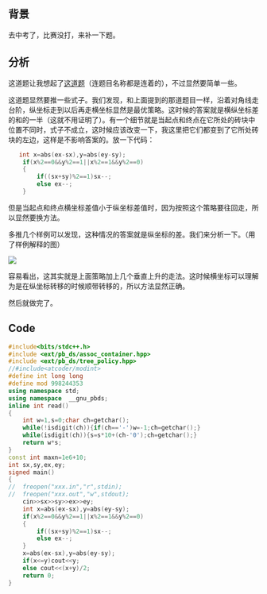 ## 背景

去中考了，比赛没打，来补一下题。

## 分析

这道题让我想起了[这道题](https://www.luogu.com.cn/problem/AT_abc353_f)（连题目名称都是连着的），不过显然要简单一些。

这道题显然要推一些式子。我们发现，和上面提到的那道题目一样，沿着对角线走台阶，纵坐标走到以后再走横坐标显然是最优策略。这时候的答案就是横纵坐标差的和的一半（这就不用证明了）。有一个细节就是当起点和终点在它所处的砖块中位置不同时，式子不成立，这时候应该改变一下，我这里把它们都变到了它所处砖块的左边，这样是不影响答案的。放一下代码：

```cpp
   int x=abs(ex-sx),y=abs(ey-sy);
	if(x%2==0&&y%2==1||x%2==1&&y%2==0)
	{
		if((sx+sy)%2==1)sx--;
		else ex--;
	}
```

但是当起点和终点横坐标差值小于纵坐标差值时，因为按照这个策略要往回走，所以显然要换方法。

多推几个样例可以发现，这种情况的答案就是纵坐标的差。我们来分析一下。（用了样例解释的图）

![](https://img.atcoder.jp/abc359/187d19c48a9a0fcedb2602063689ee77.png)

容易看出，这其实就是上面策略加上几个垂直上升的走法。这时候横坐标可以理解为是在纵坐标转移的时候顺带转移的，所以方法显然正确。

然后就做完了。

## Code

```cpp
#include<bits/stdc++.h>
#include <ext/pb_ds/assoc_container.hpp>
#include <ext/pb_ds/tree_policy.hpp>
//#include<atcoder/modint>
#define int long long
#define mod 998244353
using namespace std;
using namespace  __gnu_pbds;
inline int read()
{
	int w=1,s=0;char ch=getchar();
	while(!isdigit(ch)){if(ch=='-')w=-1;ch=getchar();}
	while(isdigit(ch)){s=s*10+(ch-'0');ch=getchar();}
	return w*s;
}
const int maxn=1e6+10;
int sx,sy,ex,ey;
signed main()
{
//  freopen("xxx.in","r",stdin);
//	freopen("xxx.out","w",stdout);
	cin>>sx>>sy>>ex>>ey;
	int x=abs(ex-sx),y=abs(ey-sy);
	if(x%2==0&&y%2==1||x%2==1&&y%2==0)
	{
		if((sx+sy)%2==1)sx--;
		else ex--;
	}
	x=abs(ex-sx),y=abs(ey-sy);
	if(x<=y)cout<<y;
	else cout<<(x+y)/2;
	return 0;
}

```